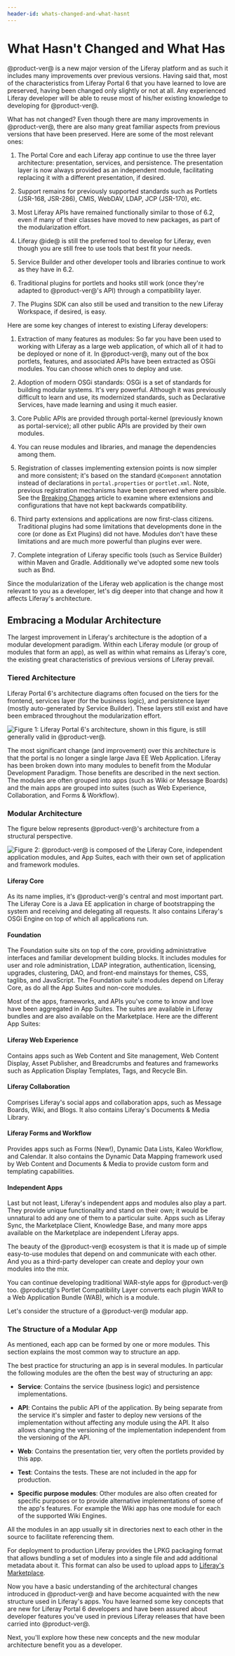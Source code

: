 ```yaml
---
header-id: whats-changed-and-what-hasnt
---
```


# What Hasn't Changed and What Has

@product-ver@ is a new major version of the Liferay platform and as such it
includes many improvements over previous versions. Having said that, most of the
characteristics from Liferay Portal 6 that you have learned to love are
preserved, having been changed only slightly or not at all. Any experienced
Liferay developer will be able to reuse most of his/her existing knowledge to
developing for @product-ver@.

What has not changed? Even though there are many improvements in @product-ver@,
there are also many great familiar aspects from previous versions that have been
preserved. Here are some of the most relevant ones:

1. The Portal Core and each Liferay app continue to use the three layer
architecture: presentation, services, and persistence. The presentation layer is
now always provided as an independent module, facilitating replacing it with a
different presentation, if desired.

2. Support remains for previously supported standards such as Portlets
(JSR-168, JSR-286), CMIS, WebDAV, LDAP, JCP (JSR-170), etc.

3. Most Liferay APIs have remained functionally similar to those of 6.2, even if
many of their classes have moved to new packages, as part of the modularization
effort.

4. Liferay @ide@ is still the preferred tool to develop for Liferay, even though
you are still free to use tools that best fit your needs.

5. Service Builder and other developer tools and libraries continue to work as
they have in 6.2.

6. Traditional plugins for portlets and hooks still work (once they're
adapted to @product-ver@'s API) through a compatibility layer.

7. The Plugins SDK can also still be used and transition to the
new Liferay Workspace, if desired, is easy.

Here are some key changes of interest to existing Liferay developers:

1. Extraction of many features as modules: So far you have been used to
working with Liferay as a large web application, of which all of it had to be
deployed or none of it. In @product-ver@, many out of the box portlets,
features, and associated APIs have been extracted as OSGi modules. You can
choose which ones to deploy and use.

2. Adoption of modern OSGi standards: OSGi is a set of standards for
building modular systems. It's very powerful. Although it was previously
difficult to learn and use, its modernized standards, such as Declarative
Services, have made learning and using it much easier.

3. Core Public APIs are provided through portal-kernel (previously known
as portal-service); all other public APIs are provided by their own modules.

4. You can reuse modules and libraries, and manage the dependencies among
them.

5. Registration of classes implementing extension points is now simpler and more
consistent; it's based on the standard `@Component` annotation instead of
declarations in `portal.properties` or `portlet.xml`. Note, previous
registration mechanisms have been preserved where possible. See the
[Breaking Changes](/docs/7-0/reference/-/knowledge_base/r/breaking-changes)
article to examine where extensions and configurations that have not kept
backwards compatibility.

6. Third party extensions and applications are now first-class citizens.
Traditional plugins had some limitations that developments done in the core (or
done as Ext Plugins) did not have. Modules don't have these limitations and are
much more powerful than plugins ever were.

7. Complete integration of Liferay specific tools (such as Service
Builder) within Maven and Gradle. Additionally we've adopted some new tools such
as Bnd.

Since the modularization of the Liferay web application is the change most
relevant to you as a developer, let's dig deeper into that change and how it
affects Liferay's architecture.

## Embracing a Modular Architecture

The largest improvement in Liferay's architecture is the adoption of a modular
development paradigm. Within each Liferay module (or group of modules that form
an app), as well as within what remains as Liferay's core, the existing great
characteristics of previous versions of Liferay prevail.

### Tiered Architecture

Liferay Portal 6's architecture diagrams often focused on the tiers for the
frontend, services layer (for the business logic), and persistence layer (mostly
auto-generated by Service Builder). These layers still exist and have been
embraced throughout the modularization effort.

![Figure 1: Liferay Portal 6's architecture, shown in this figure, is still generally valid in @product-ver@.](../../../images/from-liferay-6-liferay-6-architecture.png)

The most significant change (and improvement) over this architecture is that
the portal is no longer a single large Java EE Web Application. Liferay has been
broken down into many modules to benefit from the Modular Development Paradigm.
Those benefits are described in the next section. The modules are often grouped
into apps (such as Wiki or Message Boards) and the main apps are grouped into
suites (such as Web Experience, Collaboration, and Forms & Workflow).

### Modular Architecture

The figure below represents @product-ver@'s architecture from a structural
perspective.

![Figure 2: @product-ver@ is composed of the Liferay Core, independent application modules, and App Suites, each with their own set of application and framework modules.](../../../images/from-liferay-6-core-suites-and-apps.png)

#### Liferay Core

As its name implies, it's @product-ver@'s central and most important part. The
Liferay Core is a Java EE application in charge of bootstrapping the system and
receiving and delegating all requests. It also contains Liferay's OSGi Engine on
top of which all applications run.

#### Foundation

The Foundation suite sits on top of the core, providing administrative
interfaces and familiar development building blocks. It includes modules for
user and role administration, LDAP integration, authentication, licensing,
upgrades, clustering, DAO, and front-end mainstays for themes, CSS, taglibs, and
JavaScript. The Foundation suite's modules depend on Liferay Core, as do all the
App Suites and non-core modules.

Most of the apps, frameworks, and APIs you've come to know and love have been
aggregated in App Suites. The suites are available in Liferay bundles and are
also available on the Marketplace. Here are the different App Suites:

#### Liferay Web Experience

Contains apps such as Web Content and Site management, Web Content Display,
Asset Publisher, and Breadcrumbs and features and frameworks such as Application
Display Templates, Tags, and Recycle Bin.

#### Liferay Collaboration

Comprises Liferay's social apps and collaboration apps, such as Message Boards,
Wiki, and Blogs. It also contains Liferay's Documents & Media Library.

#### Liferay Forms and Workflow

Provides apps such as Forms (New!), Dynamic Data Lists, Kaleo Workflow, and
Calendar. It also contains the Dynamic Data Mapping framework used by Web
Content and Documents & Media to provide custom form and templating
capabilities.

#### Independent Apps

Last but not least, Liferay's independent apps and modules also play a part.
They provide unique functionality and stand on their own; it would be unnatural
to add any one of them to a particular suite. Apps such as Liferay Sync, the
Marketplace Client, Knowledge Base, and many more apps available on the
Marketplace are independent Liferay apps.

The beauty of the @product-ver@ ecosystem is that it is made up of simple
easy-to-use modules that depend on and communicate with each other. And you as a
third-party developer can create and deploy your own modules into the mix.

You can continue developing traditional WAR-style apps for @product-ver@ too.
@product@'s Portlet Compatibility Layer converts each plugin WAR to a Web
Application Bundle (WAB), which is a module. 

Let's consider the structure of a @product-ver@ modular app.

### The Structure of a Modular App

As mentioned, each app can be formed by one or more modules. This section
explains the most common way to structure an app.

The best practice for structuring an app is in several modules. In particular
the following modules are the often the best way of structuring an app:

* **Service**: Contains the service (business logic) and persistence
implementations.

* **API**: Contains the public API of the application. By being separate
from the service it's simpler and faster to deploy new versions of the
implementation without affecting any module using the API. It also allows
changing the versioning of the implementation independent from the versioning of
the API.

* **Web**: Contains the presentation tier, very often the portlets
provided by this app.

* **Test**: Contains the tests. These are not included in the app for
production.

* **Specific purpose modules**: Other modules are also often created for
specific purposes or to provide alternative implementations of some of the app's
features. For example the Wiki app has one module for each of the supported Wiki
Engines.

All the modules in an app usually sit in directories next to each other in the
source to facilitate referencing them.

For deployment to production Liferay provides the LPKG packaging format that
allows bundling a set of modules into a single file and add additional metadata
about it. This format can also be used to upload apps to [Liferay's
Marketplace](http://marketplace.liferay.com).

Now you have a basic understanding of the architectural changes introduced in
@product-ver@ and have become acquainted with the new structure used in
Liferay's apps. You have learned some key concepts that are new for Liferay
Portal 6 developers and have been assured about developer features you've used
in previous Liferay releases that have been carried into @product-ver@.

Next, you'll explore how these new concepts and the new modular architecture
benefit you as a developer.
